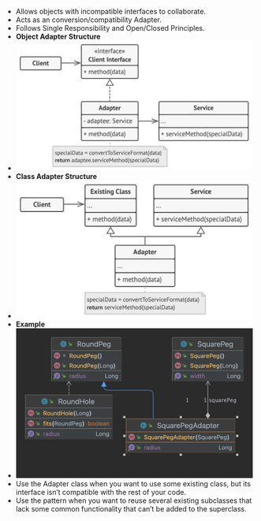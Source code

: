 - Allows objects with incompatible interfaces to collaborate.
- Acts as an conversion/compatibility Adapter.
- Follows Single Responsibility and Open/Closed Principles.
- **Object Adapter Structure**
- ![img.png](img.png)
- **Class Adapter Structure**
- ![img_1.png](img_1.png)
- **Example**
- ![img_2.png](img_2.png)
- Use the Adapter class when you want to use some existing class, but its interface isn’t compatible with the rest of your code.
- Use the pattern when you want to reuse several existing subclasses that lack some common functionality that can’t be added to the superclass.